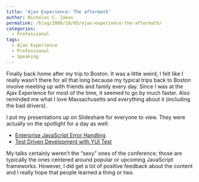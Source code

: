 ```yaml
---
title: 'Ajax Experience: The aftermath'
author: Nicholas C. Zakas
permalink: /blog/2008/10/05/ajax-experience-the-aftermath/
categories:
  - Professional
tags:
  - Ajax Experience
  - Professional
  - Speaking
---
```

Finally back home after my trip to Boston. It was a little weird, I felt like I really wasn&#8217;t there for all that long because my typical trips back to Boston involve meeting up with friends and family every day. Since I was at the Ajax Experience for most of the time, it seemed to go by much faster. Also reminded me what I love Massachusetts and everything about it (including the bad drivers).

I put my presentations up on Slideshare for everyone to view. They were actually on the spotlight for a day as well:

  * [Enterprise JavaScript Error Handling][1]
  * [Test Driven Development with YUI Test][2]

My talks certainly weren&#8217;t the &#8220;sexy&#8221; ones of the conference; those are typically the ones centered around popular or upcoming JavaScript frameworks. However, I did get a lot of positive feedback about the content and I really hope that people learned a thing or two.

 [1]: http://www.slideshare.net/nzakas/enterprise-javascript-error-handling-presentation/
 [2]: http://www.slideshare.net/nzakas/test-driven-development-with-yui-test-presentation
